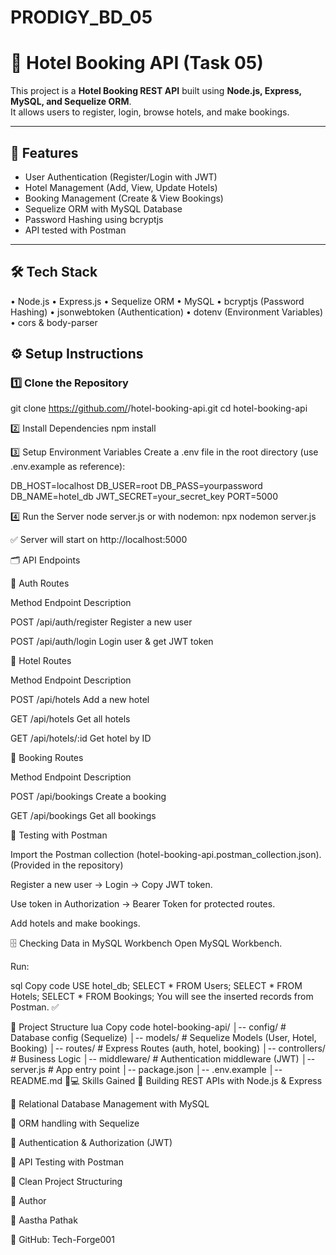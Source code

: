 # PRODIGY_BD_05

# 🏨 Hotel Booking API (Task 05)

This project is a **Hotel Booking REST API** built using **Node.js, Express, MySQL, and Sequelize ORM**.  
It allows users to register, login, browse hotels, and make bookings.  

---

## 🚀 Features
- User Authentication (Register/Login with JWT)
- Hotel Management (Add, View, Update Hotels)
- Booking Management (Create & View Bookings)
- Sequelize ORM with MySQL Database
- Password Hashing using bcryptjs
- API tested with Postman

---

## 🛠 Tech Stack
•	Node.js
•	Express.js
•	Sequelize ORM
•	MySQL
•	bcryptjs (Password Hashing)
•	jsonwebtoken (Authentication)
•	dotenv (Environment Variables)
•	cors & body-parser

## ⚙️ Setup Instructions

### 1️⃣ Clone the Repository
git clone https://github.com/<your-username>/hotel-booking-api.git
cd hotel-booking-api

2️⃣ Install Dependencies
npm install

3️⃣ Setup Environment Variables
Create a .env file in the root directory (use .env.example as reference):

DB_HOST=localhost
DB_USER=root
DB_PASS=yourpassword
DB_NAME=hotel_db
JWT_SECRET=your_secret_key
PORT=5000

4️⃣ Run the Server
node server.js
or with nodemon:
npx nodemon server.js

✅ Server will start on http://localhost:5000

🗂 API Endpoints

🔑 Auth Routes

Method	Endpoint	Description

POST	/api/auth/register	Register a new user

POST	/api/auth/login	Login user & get JWT token

🏨 Hotel Routes

Method	Endpoint	Description

POST	/api/hotels	Add a new hotel

GET	/api/hotels	Get all hotels

GET	/api/hotels/:id	Get hotel by ID

📑 Booking Routes

Method	Endpoint	Description

POST	/api/bookings	Create a booking

GET	/api/bookings	Get all bookings

📝 Testing with Postman

Import the Postman collection (hotel-booking-api.postman_collection.json).(Provided in the repository)

Register a new user → Login → Copy JWT token.

Use token in Authorization → Bearer Token for protected routes.

Add hotels and make bookings.

🗄 Checking Data in MySQL Workbench
Open MySQL Workbench.

Run:

sql
Copy code
USE hotel_db;
SELECT * FROM Users;
SELECT * FROM Hotels;
SELECT * FROM Bookings;
You will see the inserted records from Postman. ✅

📂 Project Structure
lua
Copy code
hotel-booking-api/
│-- config/           # Database config (Sequelize)
│-- models/           # Sequelize Models (User, Hotel, Booking)
│-- routes/           # Express Routes (auth, hotel, booking)
│-- controllers/      # Business Logic
│-- middleware/       # Authentication middleware (JWT)
│-- server.js         # App entry point
│-- package.json
│-- .env.example
│-- README.md
👨💻 Skills Gained
	Building REST APIs with Node.js & Express

	Relational Database Management with MySQL

	ORM handling with Sequelize

	Authentication & Authorization (JWT)

	API Testing with Postman

	Clean Project Structuring


📌 Author

👤 Aastha Pathak

🔗 GitHub: Tech-Forge001



